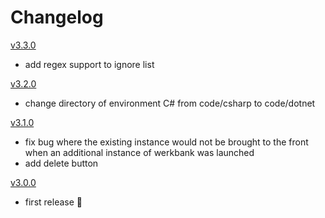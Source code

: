 # Changelog

[v3.3.0](https://github.com/sedlatschek/werkbank3/releases/tag/v3.3.0.0)
- add regex support to ignore list

[v3.2.0](https://github.com/sedlatschek/werkbank3/releases/tag/v3.2.0.0)
- change directory of environment C# from code/csharp to code/dotnet

[v3.1.0](https://github.com/sedlatschek/werkbank3/releases/tag/v3.1.0.0)
- fix bug where the existing instance would not be brought to the front when an additional instance of werkbank was launched
- add delete button

[v3.0.0](https://github.com/sedlatschek/werkbank3/releases/tag/v3.0.0.0)
- first release 🎉